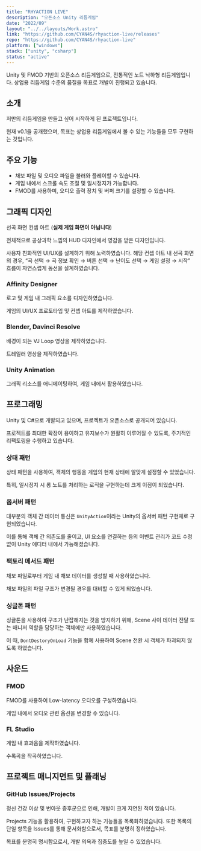 ```yaml
---
title: "RHYACTION LIVE"
description: "오픈소스 Unity 리듬게임"
date: "2022/09"
layout: "../../layouts/Work.astro"
link: "https://github.com/CYAN4S/rhyaction-live/releases"
repo: "https://github.com/CYAN4S/rhyaction-live"
platform: ["windows"]
stack: ["unity", "csharp"]
status: "active"
---
```


Unity 및 FMOD 기반의 오픈소스 리듬게임으로, 전통적인 노트 낙하형 리듬게임입니다. 상업용 리듬게임 수준의 품질을 목표로 개발이 진행되고 있습니다.

## 소개

저만의 리듬게임을 만들고 싶어 시작하게 된 프로젝트입니다.

현재 v0.1을 공개했으며, 목표는 상업용 리듬게임에서 볼 수 있는 기능들을 모두 구현하는 것입니다.

## 주요 기능

- 채보 파일 및 오디오 파일을 불러와 플레이할 수 있습니다.
- 게임 내에서 스크롤 속도 조절 및 일시정지가 가능합니다.
- FMOD를 사용하며, 오디오 출력 장치 및 버퍼 크기를 설정할 수 있습니다.

## 그래픽 디자인

선곡 화면 컨셉 아트 (**실제 게임 화면이 아닙니다**)

전체적으로 공상과학 느낌의 HUD 디자인에서 영감을 받은 디자인입니다.

사용자 친화적인 UI/UX를 설계하기 위해 노력하였습니다. 해당 컨셉 아트 내 선곡 화면의 경우, “곡 선택 → 곡 정보 확인 → 버튼 선택 → 난이도 선택 → 게임 설정 → 시작” 흐름이 자연스럽게 동선을 설계하였습니다.

### Affinity Designer

로고 및 게임 내 그래픽 요소를 디자인하였습니다.

게임의 UI/UX 프로토타입 및 컨셉 아트를 제작하였습니다.

### Blender, Davinci Resolve

배경이 되는 VJ Loop 영상을 제작하였습니다.

트레일러 영상을 제작하였습니다.

### Unity Animation

그래픽 리소스를 애니메이팅하여, 게임 내에서 활용하였습니다.

## 프로그래밍

Unity 및 C#으로 개발되고 있으며, 프로젝트가 오픈소스로 공개되어 있습니다.

프로젝트를 최대한 확장이 용이하고 유지보수가 원활히 이루어질 수 있도록, 주기적인 리팩토링을 수행하고 있습니다.

### 상태 패턴

상태 패턴을 사용하여, 객체의 행동을 게임의 현재 상태에 알맞게 설정할 수 있었습니다.

특히, 일시정지 시 롱 노트를 처리하는 로직을 구현하는데 크게 이점이 되었습니다.

### 옵서버 패턴

대부분의 객체 간 데이터 통신은 `UnityAction`이라는 Unity의 옵서버 패턴 구현체로 구현되었습니다.

이를 통해 객체 간 의존도를 줄이고, UI 요소를 연결하는 등의 이벤트 관리가 코드 수정 없이 Unity 에디터 내에서 가능해졌습니다.

### 팩토리 메서드 패턴

채보 파일로부터 게임 내 채보 데이터를 생성할 때 사용하였습니다.

채보 파일의 파일 구조가 변경될 경우를 대비할 수 있게 되었습니다.

### 싱글톤 패턴

싱글톤을 사용하여 구조가 난잡해지는 것을 방지하기 위해, Scene 사이 데이터 전달 또는 매니저 역할을 담당하는 객체에만 사용하였습니다.

이 때, `DontDestoryOnLoad` 기능을 함께 사용하여 Scene 전환 시 객체가 파괴되지 않도록 하였습니다.

## 사운드

### FMOD

FMOD를 사용하여 Low-latency 오디오를 구성하였습니다.

게임 내에서 오디오 관련 옵션을 변경할 수 있습니다.

### FL Studio

게임 내 효과음을 제작하였습니다.

수록곡을 작곡하였습니다.

## 프로젝트 매니지먼트 및 플래닝

### GitHub Issues/Projects

정신 건강 이상 및 번아웃 증후군으로 인해, 개발이 크게 지연된 적이 있습니다.

Projects 기능을 활용하여, 구현하고자 하는 기능들을 목록화하였습니다. 또한 목록의 단일 항목을 Issues를 통해 문서화함으로서, 목표를 분명히 정하였습니다.

목표를 분명히 명시함으로서, 개발 의욕과 집중도를 높일 수 있었습니다.